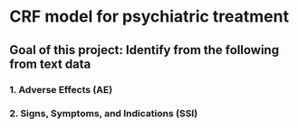 # CRF model for psychiatric treatment
## Goal of this project: Identify from the following from text data
### 1. Adverse Effects (AE)
### 2. Signs, Symptoms, and Indications (SSI)